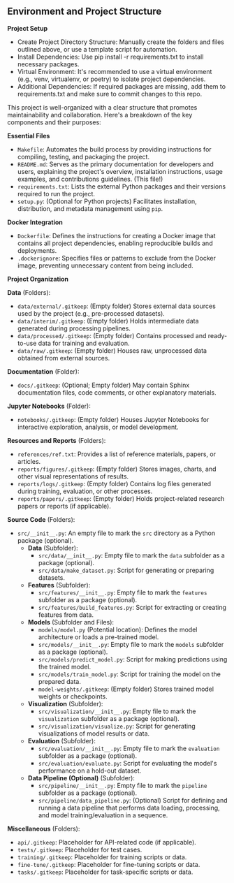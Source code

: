 ## Environment and Project Structure 

**Project Setup**
* Create Project Directory Structure: Manually create the folders and files outlined above, or use a template script for automation.
* Install Dependencies: Use pip install -r requirements.txt to install necessary packages.
* Virtual Environment: It's recommended to use a virtual environment (e.g., venv, virtualenv, or poetry) to isolate project dependencies.
* Additional Dependencies: If required packages are missing, add them to requirements.txt and make sure to commit changes to this repo.

This project is well-organized with a clear structure that promotes maintainability and collaboration. Here's a breakdown of the key components and their purposes:

**Essential Files**

* `Makefile`: Automates the build process by providing instructions for compiling, testing, and packaging the project.
* `README.md`: Serves as the primary documentation for developers and users, explaining the project's overview, installation instructions, usage examples, and contributions guidelines. (This file!)
* `requirements.txt`: Lists the external Python packages and their versions required to run the project.
* `setup.py`: (Optional for Python projects) Facilitates installation, distribution, and metadata management using `pip`.

**Docker Integration**

* `Dockerfile`: Defines the instructions for creating a Docker image that contains all project dependencies, enabling reproducible builds and deployments.
* `.dockerignore`: Specifies files or patterns to exclude from the Docker image, preventing unnecessary content from being included.

**Project Organization**

**Data** (Folders):
  * `data/external/.gitkeep`: (Empty folder) Stores external data sources used by the project (e.g., pre-processed datasets).
  * `data/interim/.gitkeep`: (Empty folder) Holds intermediate data generated during processing pipelines.
  * `data/processed/.gitkeep`: (Empty folder) Contains processed and ready-to-use data for training and evaluation.
  * `data/raw/.gitkeep`: (Empty folder) Houses raw, unprocessed data obtained from external sources.

**Documentation** (Folder):
  * `docs/.gitkeep`: (Optional; Empty folder) May contain Sphinx documentation files, code comments, or other explanatory materials.

**Jupyter Notebooks** (Folder):
  * `notebooks/.gitkeep`: (Empty folder) Houses Jupyter Notebooks for interactive exploration, analysis, or model development.

**Resources and Reports** (Folders):
  * `references/ref.txt`: Provides a list of reference materials, papers, or articles.
  * `reports/figures/.gitkeep`: (Empty folder) Stores images, charts, and other visual representations of results.
  * `reports/logs/.gitkeep`: (Empty folder) Contains log files generated during training, evaluation, or other processes.
  * `reports/papers/.gitkeep`: (Empty folder) Holds project-related research papers or reports (if applicable).

**Source Code** (Folders):
  * `src/__init__.py`: An empty file to mark the `src` directory as a Python package (optional).
      * **Data** (Subfolder):
          * `src/data/__init__.py`: Empty file to mark the `data` subfolder as a package (optional).
          * `src/data/make_dataset.py`: Script for generating or preparing datasets.
      * **Features** (Subfolder):
          * `src/features/__init__.py`: Empty file to mark the `features` subfolder as a package (optional).
          * `src/features/build_features.py`: Script for extracting or creating features from data.
      * **Models** (Subfolder and Files):
          * `models/model.py` (Potential location): Defines the model architecture or loads a pre-trained model.
          * `src/models/__init__.py`: Empty file to mark the `models` subfolder as a package (optional).
          * `src/models/predict_model.py`: Script for making predictions using the trained model.
          * `src/models/train_model.py`: Script for training the model on the prepared data.
          * `model-weights/.gitkeep`: (Empty folder) Stores trained model weights or checkpoints.
      * **Visualization** (Subfolder):
          * `src/visualization/__init__.py`: Empty file to mark the `visualization` subfolder as a package (optional).
          * `src/visualization/visualize.py`: Script for generating visualizations of model results or data.
      * **Evaluation** (Subfolder):
          * `src/evaluation/__init__.py`: Empty file to mark the `evaluation` subfolder as a package (optional).
          * `src/evaluation/evaluate.py`: Script for evaluating the model's performance on a hold-out dataset.
      * **Data Pipeline (Optional)** (Subfolder):
          * `src/pipeline/__init__.py`: Empty file to mark the `pipeline` subfolder as a package (optional).
          * `src/pipeline/data_pipeline.py`: (Optional) Script for defining and running a data pipeline that performs data loading, processing, and model training/evaluation in a sequence.

**Miscellaneous** (Folders):
  * `api/.gitkeep`: Placeholder for API-related code (if applicable).
  * `tests/.gitkeep`: Placeholder for test cases.
  * `training/.gitkeep`: Placeholder for training scripts or data.
  * `fine-tune/.gitkeep`: Placeholder for fine-tuning scripts or data.
  * `tasks/.gitkeep`: Placeholder for task-specific scripts or data.
